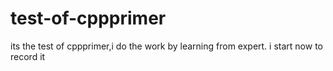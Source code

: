 # test-of-cppprimer
its the  test of cppprimer,i do the work by learning from expert. i start now to record it
